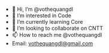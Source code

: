 - 👋 Hi, I’m @vothequangdl
- 👀 I’m interested in Code
- 🌱 I’m currently learning Core
- 💞️ I’m looking to collaborate on CNTT
- 📫 How to reach me @vothequangdl
- Email: vothequangdl@gmail.com
<!---
vothequangdl/vothequangdl is a ✨ special ✨ repository because its `README.md` (this file) appears on your GitHub profile.
You can click the Preview link to take a look at your changes.
--->
